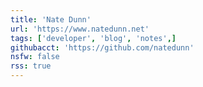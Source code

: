 ```yaml
---
title: 'Nate Dunn'
url: 'https://www.natedunn.net'
tags: ['developer', 'blog', 'notes',]
githubacct: 'https://github.com/natedunn'
nsfw: false
rss: true
---
```

